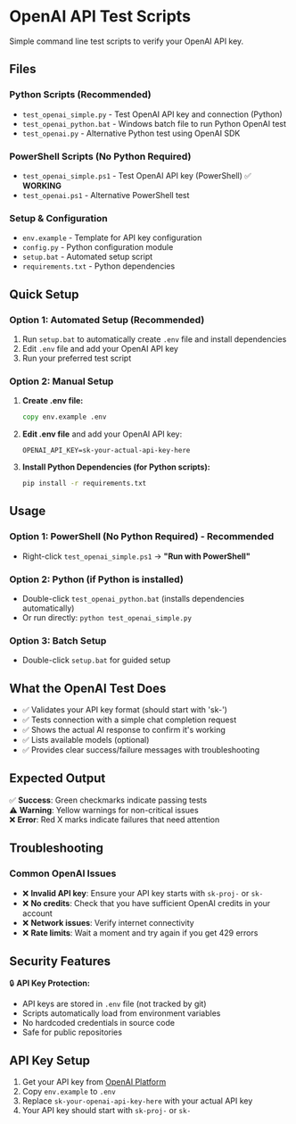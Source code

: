 # OpenAI API Test Scripts

Simple command line test scripts to verify your OpenAI API key.

## Files

### Python Scripts (Recommended)
- `test_openai_simple.py` - Test OpenAI API key and connection (Python)
- `test_openai_python.bat` - Windows batch file to run Python OpenAI test
- `test_openai.py` - Alternative Python test using OpenAI SDK

### PowerShell Scripts (No Python Required)
- `test_openai_simple.ps1` - Test OpenAI API key (PowerShell) ✅ **WORKING**
- `test_openai.ps1` - Alternative PowerShell test

### Setup & Configuration
- `env.example` - Template for API key configuration
- `config.py` - Python configuration module
- `setup.bat` - Automated setup script
- `requirements.txt` - Python dependencies

## Quick Setup

### Option 1: Automated Setup (Recommended)
1. Run `setup.bat` to automatically create `.env` file and install dependencies
2. Edit `.env` file and add your OpenAI API key
3. Run your preferred test script

### Option 2: Manual Setup
1. **Create .env file:**
   ```cmd
   copy env.example .env
   ```

2. **Edit .env file** and add your OpenAI API key:
   ```
   OPENAI_API_KEY=sk-your-actual-api-key-here
   ```

3. **Install Python Dependencies (for Python scripts):**
   ```cmd
   pip install -r requirements.txt
   ```

## Usage

### Option 1: PowerShell (No Python Required) - Recommended
- Right-click `test_openai_simple.ps1` → **"Run with PowerShell"**

### Option 2: Python (if Python is installed)
- Double-click `test_openai_python.bat` (installs dependencies automatically)
- Or run directly: `python test_openai_simple.py`

### Option 3: Batch Setup
- Double-click `setup.bat` for guided setup

## What the OpenAI Test Does

- ✅ Validates your API key format (should start with 'sk-')
- ✅ Tests connection with a simple chat completion request
- ✅ Shows the actual AI response to confirm it's working
- ✅ Lists available models (optional)
- ✅ Provides clear success/failure messages with troubleshooting

## Expected Output

✅ **Success**: Green checkmarks indicate passing tests  
⚠️ **Warning**: Yellow warnings for non-critical issues  
❌ **Error**: Red X marks indicate failures that need attention

## Troubleshooting

### Common OpenAI Issues
- ❌ **Invalid API key**: Ensure your API key starts with `sk-proj-` or `sk-`
- ❌ **No credits**: Check that you have sufficient OpenAI credits in your account
- ❌ **Network issues**: Verify internet connectivity
- ❌ **Rate limits**: Wait a moment and try again if you get 429 errors

## Security Features

🔒 **API Key Protection:**
- API keys are stored in `.env` file (not tracked by git)
- Scripts automatically load from environment variables
- No hardcoded credentials in source code
- Safe for public repositories

## API Key Setup

1. Get your API key from [OpenAI Platform](https://platform.openai.com/api-keys)
2. Copy `env.example` to `.env`
3. Replace `sk-your-openai-api-key-here` with your actual API key
4. Your API key should start with `sk-proj-` or `sk-` 